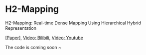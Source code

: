 # H2-Mapping
H2-Mapping: Real-time Dense Mapping Using Hierarchical Hybrid Representation

[[Paper](https://arxiv.org/abs/2306.03207)], [Video: Bilibili](https://www.bilibili.com/video/BV1Ku411W7j2), [Video: Youtube](https://youtu.be/oR9MlfL86Vw)

The code is coming soon ~
